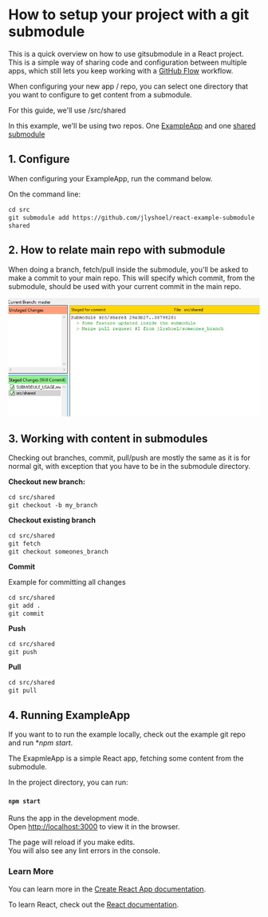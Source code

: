 # How to setup your project with a git submodule

This is a quick overview on how to use gitsubmodule in a React project. This is a simple way of sharing code and configuration between multiple apps, which still lets you keep working with a [GitHub Flow](https://guides.github.com/introduction/flow/) workflow.

When configuring your new app / repo, you can select one directory that you want to configure to get content from a submodule. 

For this guide, we'll use /src/shared

In this example, we'll be using two repos. One [ExampleApp](https://github.com/jlyshoel/react-example-app) and one [shared submodule](https://github.com/jlyshoel/react-example-submodule) 


## 1. Configure

When configuring your ExampleApp, run the command below. 

On the command line: 
```
cd src
git submodule add https://github.com/jlyshoel/react-example-submodule shared
```

## 2. How to relate main repo with submodule

When doing a branch, fetch/pull inside the submodule, you'll be asked to make a commit to your main repo. This will specify which commit, from the submodule, should be used with your current commit in the main repo. 

![Commit from main repo](readme_mainrepocommit.png)

## 3. Working with content in submodules

Checking out branches, commit, pull/push are mostly the same as it is for normal git, with exception that you have to be in the submodule directory.


**Checkout new branch:**
```
cd src/shared
git checkout -b my_branch
```

**Checkout existing branch**
```
cd src/shared
git fetch
git checkout someones_branch
```

**Commit**

Example for committing all changes

```
cd src/shared
git add .
git commit
```


**Push**

```
cd src/shared
git push
```

**Pull**

```
cd src/shared
git pull
```


## 4. Running ExampleApp

If you want to to run the example locally, check out the example git repo and run **npm start*.

The ExapmleApp is a simple React app, fetching some content from the submodule.

In the project directory, you can run:

#### `npm start`

Runs the app in the development mode.<br />
Open [http://localhost:3000](http://localhost:3000) to view it in the browser.

The page will reload if you make edits.<br />
You will also see any lint errors in the console.

### Learn More

You can learn more in the [Create React App documentation](https://facebook.github.io/create-react-app/docs/getting-started).

To learn React, check out the [React documentation](https://reactjs.org/).
